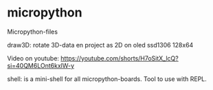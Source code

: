 # micropython
Micropython-files

draw3D: rotate 3D-data en project as 2D on oled ssd1306 128x64

Video on youtube: https://youtube.com/shorts/H7oSitX_lcQ?si=40QM6LOnt6kxlW-y


shell: is a mini-shell for all micropython-boards. Tool to use with REPL.

 
